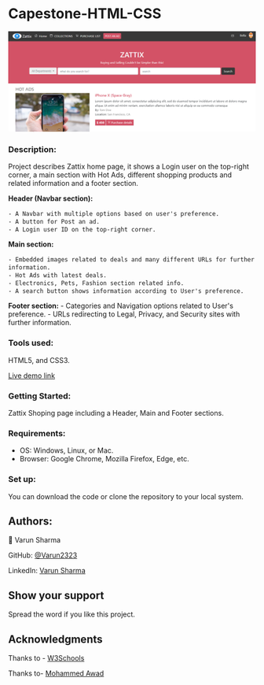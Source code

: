 # Capestone-HTML-CSS

![screenshot](images/screenshot.PNG)

### **Description:**

Project describes Zattix home page, it shows a Login user on the top-right corner, a main section with Hot Ads, different shopping products and related information and a footer section.

 **Header (Navbar section):**

 	- A Navbar with multiple options based on user's preference.
 	- A button for Post an ad.
    - A Login user ID on the top-right corner.

 **Main section:**

 	- Embedded images related to deals and many different URLs for further information.
 	- Hot Ads with latest deals.
 	- Electronics, Pets, Fashion section related info.
 	- A search button shows information according to User's preference.

 **Footer section:**
    - Categories and Navigation options related to User's preference.
 	- URLs redirecting to Legal, Privacy, and Security sites with further information.


 ### **Tools used:**
 
 HTML5, and CSS3.

 
[Live demo link](https://varun2323.github.io/Capestone-HTML-CSS/)


### **Getting Started:**

Zattix Shoping page including a Header, Main and Footer sections.


### **Requirements:**
 - OS: Windows, Linux, or Mac.
 - Browser: Google Chrome, Mozilla Firefox, Edge, etc.
 

### **Set up:**

You can download the code or clone the repository to your local system.


## **Authors:**

👤 Varun Sharma

GitHub: [@Varun2323](https://github.com/Varun2323)

LinkedIn: [Varun Sharma](https://www.linkedin.com/in/varun-sharma-82b29b82/)


## **Show your support**

Spread the word if you like this project.

## **Acknowledgments**

Thanks to - [W3Schools](http://w3schools-fa.ir)

Thanks to-  [Mohammed Awad](https://www.behance.net/M_Awad)
